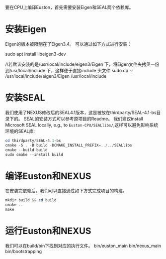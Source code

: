 要在CPU上编译Euston，首先需要安装Eigen和SEAL两个依赖库。
# 安装Eigen
Eigen的版本被限制在了Eigen3.4。
可以通过如下方式进行安装：

sudo apt install libeigen3-dev
 
//若默认安装的是/usr/local/include/eigen3/Eigen 下，将Eigen文件夹拷贝一份到/usr/local/include 下，这样便于直接include <Eigen>头文件
sudo cp -r /usr/local/include/eigen3/Eigen /usr/local/include

# 安装SEAL
我们使用了NEXUS修改后的SEAL4.1版本，这是被放在thirdparty/SEAL-4.1-bs目录下的。
SEAL的安装方式可以参考原项目的Readme。
我们建议install Microsoft SEAL locally, e.g., to `Euston-CPU/SEALlibs/`,这样可以避免影响系统环境的SEAL库:

```PowerShell
cd thirdparty/SEAL-4.1-bs
cmake -S . -B build -DCMAKE_INSTALL_PREFIX=../../SEALlibs
cmake --build build
sudo cmake --install build
```

# 编译Euston和NEXUS
在安装完依赖后，我们可以直接通过如下方式完成项目的构建。
```PowerShell
mkdir build && cd build
cmake ..
make 
```

# 运行Euston和NEXUS
我们可以在build/bin下找到对应的执行文件。
bin/euston_main
bin/nexus_main
bin/bootstrapping